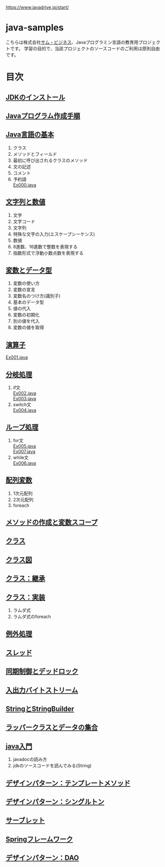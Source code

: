 https://www.javadrive.jp/start/
# java-samples
こちらは株式会社[サム・ビジネス](http://www.thumb-biz.co.jp/)、Javaプログラミン言語の教育用プロジェクトです。
学習の目的で、当該プロジェクトのソースコードのご利用は原則自由です。

# 目次
## [JDKのインストール](docs/java/install.md)
## [Javaプログラム作成手順](docs/java/startup.md)
## [Java言語の基本](docs/java/base.md)
1. クラス
1. メソッドとフィールド
1. 最初に呼び出されるクラスのメソッド
1. 文の記述
1. コメント
1. 予約語  
  [Ex000.java](https://github.com/thumb-biz/java-samples/blob/master/src/main/java/jp/co/thumb_biz/java/samples/Ex000.java)  
## [文字列と数値](docs/java/string_value.md)
1. 文字
1. 文字コード
1. 文字列
1. 特殊な文字の入力(エスケープシーケンス)
1. 数値
1. 8進数、16進数で整数を表現する
1. 指数形式で浮動小数点数を表現する
## [変数とデータ型](docs/java/type.md)
1. 変数の使い方
1. 変数の宣言
1. 変数名のつけ方(識別子)
1. 基本のデータ型
1. 値の代入
1. 変数の初期化
1. 別の値を代入
1. 変数の値を取得
## [演算子](docs/java/operator.md)
  [Ex001.java](https://github.com/thumb-biz/java-samples/blob/master/src/main/java/jp/co/thumb_biz/java/samples/Ex001.java)  
## [分岐処理](docs/java/conditional.md)
1. if文  
  [Ex002.java](https://github.com/thumb-biz/java-samples/blob/master/src/main/java/jp/co/thumb_biz/java/samples/Ex002.java)  
  [Ex003.java](https://github.com/thumb-biz/java-samples/blob/master/src/main/java/jp/co/thumb_biz/java/samples/Ex003.java)  
1. switch文  
  [Ex004.java](https://github.com/thumb-biz/java-samples/blob/master/src/main/java/jp/co/thumb_biz/java/samples/Ex004.java)  
## [ループ処理](docs/java/loop.md)
1. for文  
  [Ex005.java](https://github.com/thumb-biz/java-samples/blob/master/src/main/java/jp/co/thumb_biz/java/samples/Ex005.java)  
  [Ex007.java](https://github.com/thumb-biz/java-samples/blob/master/src/main/java/jp/co/thumb_biz/java/samples/Ex007.java)  
1. while文  
  [Ex006.java](https://github.com/thumb-biz/java-samples/blob/master/src/main/java/jp/co/thumb_biz/java/samples/Ex006.java)  
## [配列変数](docs/java/array.md)
1. 1次元配列
1. 2次元配列
1. foreach
## [メソッドの作成と変数スコープ]()
## [クラス]()
## [クラス図]()
## [クラス：継承]()
## [クラス：実装]()
1. ラムダ式
1. ラムダ式のforeach
## [例外処理]()
## [スレッド]()
## [同期制御とデッドロック]()
## [入出力バイトストリーム]()
## [StringとStringBuilder](docs/java/string_bulider_class.md)
## [ラッパークラスとデータの集合]()
## [java入門]()
1. javadocの読み方
1. jdkのソースコードを読んでみる(String)
## [デザインパターン：テンプレートメソッド]()
## [デザインパターン：シングルトン]()
## [サーブレット]()
## [Springフレームワーク]()
## [デザインパターン：DAO]()
